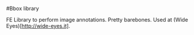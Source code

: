 #Bbox library

FE Library to perform image annotations. Pretty barebones. Used at (Wide Eyes)[http://wide-eyes.it].
